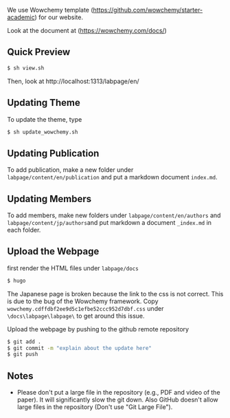 

We use Wowchemy template (https://github.com/wowchemy/starter-academic) for our website.

Look at the document at (https://wowchemy.com/docs/)



## Quick Preview

```bash
$ sh view.sh
```

Then, look at http://localhost:1313/labpage/en/



## Updating Theme

To update the theme, type

```bash
$ sh update_wowchemy.sh
```



## Updating Publication

To add publication, make a new folder under `labpage/content/en/publication` and put a markdown document `index.md`.





## Updating Members

To add members, make new folders under `labpage/content/en/authors` and `labpage/content/jp/authors`and put markdown a document `_index.md` in each folder. 






## Upload the Webpage

first render the HTML files under `labpage/docs`

```bash
$ hugo 
```

The Japanese page is broken because the link to the css is not correct. This is due to the bug of the Wowchemy framework. Copy `wowchemy.cdffdbf2ee9d5c1efbe52ccc952d7dbf.css` under `\docs\labpage\labpage\` to get around this issue.



Upload the webpage by pushing to the github remote repository

```bash
$ git add .
$ git commit -m "explain about the update here"
$ git push
```





## Notes	 

- Please don't put a large file in the repository (e.g., PDF and video of the paper). It will significantly slow the git down. Also GitHub doesn't allow large files in the repository (Don't use "Git Large File"). 
